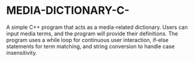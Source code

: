 # MEDIA-DICTIONARY-C-
A simple C++ program that acts as a media-related dictionary. Users can input media terms, and the program will provide their definitions. The program uses a while loop for continuous user interaction, if-else statements for term matching, and string conversion to handle case insensitivity.
